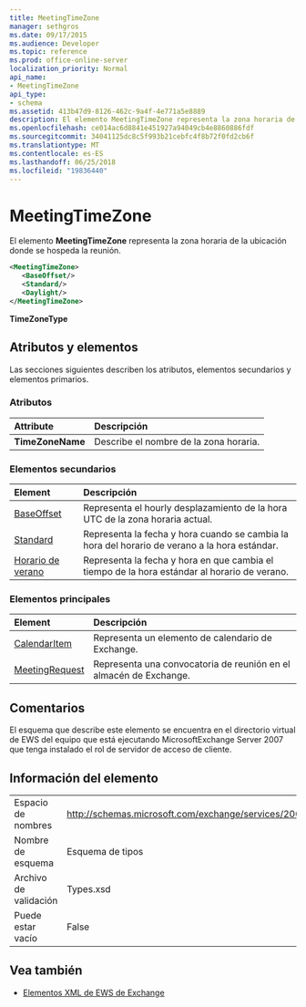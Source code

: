 ```yaml
---
title: MeetingTimeZone
manager: sethgros
ms.date: 09/17/2015
ms.audience: Developer
ms.topic: reference
ms.prod: office-online-server
localization_priority: Normal
api_name:
- MeetingTimeZone
api_type:
- schema
ms.assetid: 413b47d9-8126-462c-9a4f-4e771a5e8889
description: El elemento MeetingTimeZone representa la zona horaria de la ubicación donde se hospeda la reunión.
ms.openlocfilehash: ce014ac6d8841e451927a94049cb4e8860886fdf
ms.sourcegitcommit: 34041125dc8c5f993b21cebfc4f8b72f0fd2cb6f
ms.translationtype: MT
ms.contentlocale: es-ES
ms.lasthandoff: 06/25/2018
ms.locfileid: "19836440"
---
```

# <a name="meetingtimezone"></a>MeetingTimeZone

El elemento **MeetingTimeZone** representa la zona horaria de la ubicación donde se hospeda la reunión. 
  
```xml
<MeetingTimeZone>
   <BaseOffset/>
   <Standard/>
   <Daylight/>
</MeetingTimeZone>
```

 **TimeZoneType**
## <a name="attributes-and-elements"></a>Atributos y elementos

Las secciones siguientes describen los atributos, elementos secundarios y elementos primarios.
  
### <a name="attributes"></a>Atributos

|**Attribute**|**Descripción**|
|:-----|:-----|
|**TimeZoneName** <br/> |Describe el nombre de la zona horaria.  <br/> |
   
### <a name="child-elements"></a>Elementos secundarios

|**Element**|**Descripción**|
|:-----|:-----|
|[BaseOffset](baseoffset.md) <br/> |Representa el hourly desplazamiento de la hora UTC de la zona horaria actual.  <br/> |
|[Standard](standard.md) <br/> |Representa la fecha y hora cuando se cambia la hora del horario de verano a la hora estándar.  <br/> |
|[Horario de verano](daylight.md) <br/> |Representa la fecha y hora en que cambia el tiempo de la hora estándar al horario de verano.  <br/> |
   
### <a name="parent-elements"></a>Elementos principales

|**Element**|**Descripción**|
|:-----|:-----|
|[CalendarItem](calendaritem.md) <br/> |Representa un elemento de calendario de Exchange.  <br/> |
|[MeetingRequest](meetingrequest.md) <br/> |Representa una convocatoria de reunión en el almacén de Exchange.  <br/> |
   
## <a name="remarks"></a>Comentarios

El esquema que describe este elemento se encuentra en el directorio virtual de EWS del equipo que está ejecutando MicrosoftExchange Server 2007 que tenga instalado el rol de servidor de acceso de cliente.
  
## <a name="element-information"></a>Información del elemento

|||
|:-----|:-----|
|Espacio de nombres  <br/> |http://schemas.microsoft.com/exchange/services/2006/types  <br/> |
|Nombre de esquema  <br/> |Esquema de tipos  <br/> |
|Archivo de validación  <br/> |Types.xsd  <br/> |
|Puede estar vacío  <br/> |False  <br/> |
   
## <a name="see-also"></a>Vea también



- [Elementos XML de EWS de Exchange](ews-xml-elements-in-exchange.md)

